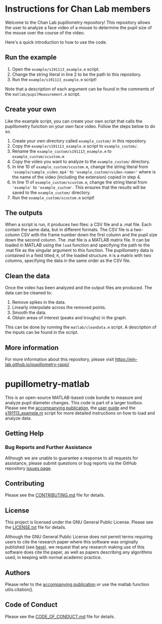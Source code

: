 # Instructions for Chan Lab members

Welcome to the Chan Lab pupillometry repository! This repository allows the
user to analyze a face video of a mouse to determine the pupil size of the
mouse over the course of the video.

Here's a quick introduction to how to use the code.

## Run the example

1. Open the `example/s191113_example.m` script.
2. Change the string literal in line 2 to be the path to this repository.
3. Run the `example/s191113_example.m` script!

Note that a description of each argument can be found in the comments of
the `matlab/pupilMeasurement.m` script.

## Create your own

Like the example script, you can create your own script that calls the
pupillometry function on your own face video. Follow the steps below to do
so.

1. Create your own directory called `example_custom/` in this repository.
2. Copy the `example/s191113_example.m` script to `example_custom/`.
3. Rename the `example_custom/s191113_example.m` to
   `example_custom/scustom.m`
4. Copy the video you want to analyze to the `example_custom/` directory.
5. In line 10 of `example_custom/scustom.m`, change the string literal from
   `'example/sample_video.mp4'` to `'example_custom/<video-name>'` where
   <video-name> is the name of the video (including the extension) copied
   in step 4.
6. In line 11 of `example_custom/scustom.m`, change the string literal from
   `'example'` to `'example_custom'`. This ensures that the results will be
   saved to the `example_custom/` directory.
7. Run the `example_custom/scustom.m` script!

## The outputs

When a script is run, it produces two files: a CSV file and a .mat file.
Each contain the same data, but in different formats. The CSV file is a
two-column CSV with the frame number down the first column and the pupil
size down the second column. The .mat file is a MATLAB matrix file. It can
be loaded in MATLAB using the `load` function and specifying the path to
the .mat file as the singular argument to this function. The pupillometry
data is contained in a field titled, `R`, of the loaded structure. `R` is
a matrix with two columns, specifying the data in the same order as the CSV
file.

## Clean the data

Once the video has been analyzed and the output files are produced. The
data can be cleaned to:

1. Remove spikes in the data.
2. Linearly interpolate across the removed points.
3. Smooth the data.
4. Obtain areas of interest (peaks and troughs) in the graph.

This can be done by running the `matlab/cleanData.m` script. A description
of the inputs can be found in the script.

## More information

For more information about this repository, please visit
https://ein-lab.github.io/pupillometry-raspi/

pupillometry-matlab
=====

This is an open-source MATLAB-based code bundle to measure and analyze pupil diameter changes. This code is part of a larger toolbox. Please see the [accompanying publication](https://www.nature.com/articles/s41596-020-0324-6), the [user guide](https://ein-lab.github.io/pupillometry-raspi) and the [s191113_example.m](https://github.com/EIN-lab/pupillometry-matlab/blob/master/s191113_example.m) script for more detailed instructions on how to load and analyze data.

Getting Help
------------

### Bug Reports and Further Assistance

Although we are unable to guarantee a response to all requests for assistance, please submit questions or bug reports via the GitHub repository [issues page](https://github.com/EIN-lab/pupillometry-matlab/issues).

Contributing
------------

Please see the [CONTRIBUTING.md](https://github.com/EIN-lab/pupillometry-matlab/tree/master/CONTRIBUTING.md) file for details.

License
-------

This project is licensed under the GNU General Public License. Please see the [LICENSE.txt](https://github.com/EIN-lab/pupillometry-matlab/tree/master/LICENSE.txt) file for details.

Although the GNU General Public License does not permit terms requiring users to cite the research paper where this software was originally published (see [here](https://www.gnu.org/licenses/gpl-faq.en.html#RequireCitation)), we request that any research making use of this software does cite the paper, as well as papers describing any algorithms used, in keeping with normal academic practice.

Authors
-------

Please refer to the [accompanying publication](https://www.nature.com/articles/s41596-020-0324-6) or use the matlab function utils.citation().

Code of Conduct
-------

Please see the [CODE_OF_CONDUCT.md](https://github.com/EIN-lab/pupillometry-matlab/tree/master/CODE_OF_CONDUCT.md) file for details.
